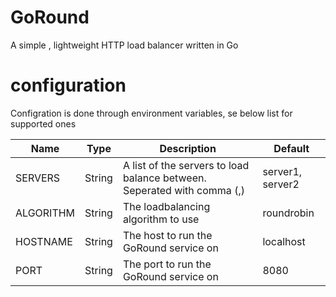 # GoRound
A simple , lightweight HTTP load balancer written in Go

# configuration

Configration is done through environment variables, se below list for supported ones

| Name   | Type   | Description   | Default   |
|---------------- | --------------- | --------------- | --------------- |
| SERVERS   | String  | A list of the servers to load balance between. Seperated with comma (,) | server1, server2 |
| ALGORITHM | String  | The loadbalancing algorithm to use     | roundrobin |
| HOSTNAME  | String  | The host to run the GoRound service on | localhost  |
| PORT      | String  | The port to run the GoRound service on | 8080       |

